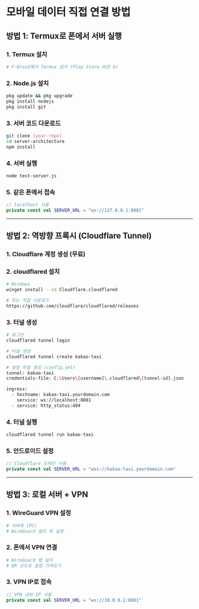 # 모바일 데이터 직접 연결 방법

## 방법 1: Termux로 폰에서 서버 실행

### 1. Termux 설치
```bash
# F-Droid에서 Termux 설치 (Play Store 버전 X)
```

### 2. Node.js 설치
```bash
pkg update && pkg upgrade
pkg install nodejs
pkg install git
```

### 3. 서버 코드 다운로드
```bash
git clone [your-repo]
cd server-architecture
npm install
```

### 4. 서버 실행
```bash
node test-server.js
```

### 5. 같은 폰에서 접속
```kotlin
// localhost 사용
private const val SERVER_URL = "ws://127.0.0.1:8081"
```

---

## 방법 2: 역방향 프록시 (Cloudflare Tunnel)

### 1. Cloudflare 계정 생성 (무료)

### 2. cloudflared 설치
```bash
# Windows
winget install --id Cloudflare.cloudflared

# 또는 직접 다운로드
https://github.com/cloudflare/cloudflared/releases
```

### 3. 터널 생성
```bash
# 로그인
cloudflared tunnel login

# 터널 생성
cloudflared tunnel create kakao-taxi

# 설정 파일 생성 (config.yml)
tunnel: kakao-taxi
credentials-file: C:\Users\[username]\.cloudflared\[tunnel-id].json

ingress:
  - hostname: kakao-taxi.yourdomain.com
    service: ws://localhost:8081
  - service: http_status:404
```

### 4. 터널 실행
```bash
cloudflared tunnel run kakao-taxi
```

### 5. 안드로이드 설정
```kotlin
// Cloudflare 도메인 사용
private const val SERVER_URL = "wss://kakao-taxi.yourdomain.com"
```

---

## 방법 3: 로컬 서버 + VPN

### 1. WireGuard VPN 설정
```bash
# 서버측 (PC)
# WireGuard 설치 후 설정
```

### 2. 폰에서 VPN 연결
```bash
# WireGuard 앱 설치
# QR 코드로 설정 가져오기
```

### 3. VPN IP로 접속
```kotlin
// VPN 내부 IP 사용
private const val SERVER_URL = "ws://10.0.0.1:8081"
```
